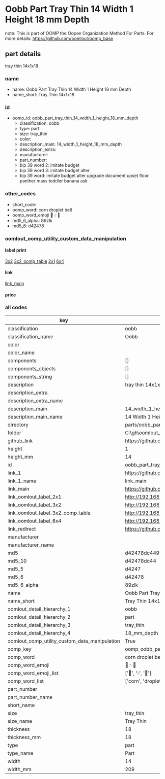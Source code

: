 # Oobb Part Tray Thin 14 Width 1 Height 18 mm Depth  

note: This is part of OOMP the Oopen Organization Method For Parts. For more details: https://github.com/oomlout/oomp_base

##  part details
  



tray thin 14x1x18



### name
* name: Oobb Part Tray Thin 14 Width 1 Height 18 mm Depth
* name_short: Tray Thin 14x1x18 
### id
* oomp_id: oobb_part_tray_thin_14_width_1_height_18_mm_depth
  * classification: oobb
  * type: part
  * size: tray_thin
  * color: 
  * description_main: 14_width_1_height_18_mm_depth
  * description_extra: 
  * manufacturer: 
  * part_number: 
  * bip 39 word 2: imitate budget
  * bip 39 word 3: imitate budget alter
  * bip 39 word: imitate budget alter upgrade document upset floor panther mass toddler banana ask

### other_codes
* short_code: 
* oomp_word: corn droplet bell
* oomp_word_emoji :corn: :droplet: :bell:
* md5_6_alpha: 89zlk
* md5_6: d42478






### oomlout_oomp_utility_custom_data_manipulation
#### label print
[3x2](http://192.168.1.245:1112/?label=oomp%2089zlk)
[3x2_oomp_table](http://192.168.1.108:1112/?label=oomp%2089zlk)
[2x1](http://192.168.1.242:1112/?label=oomp%2089zlk)
[6x4](http://192.168.1.55:1112/?label=oomp%2089zlk)    

#### link

[link_main](https://github.com/oomlout/oomlout_oobb_version_4_generated_parts/tree/main/navigation_oomp/oobb/part/tray_thin/14_width_1_height_18_mm_depth/part)                              

#### price







### all codes 
| key | value |  
| --- | --- |  
| classification | oobb |  
| classification_name | Oobb |  
| color |  |  
| color_name |  |  
| components | [] |  
| components_objects | [] |  
| components_string | [] |  
| description | tray thin 14x1x18 |  
| description_extra |  |  
| description_extra_name |  |  
| description_main | 14_width_1_height_18_mm_depth |  
| description_main_name | 14 Width 1 Height 18 mm Depth |  
| directory | parts/oobb_part_tray_thin_14_width_1_height_18_mm_depth |  
| folder | C:\gh\oomlout_oobb_version_4_generated_parts\parts\oobb_part_tray_thin_14_width_1_height_18_mm_depth |  
| github_link | https://github.com/oomlout/oomlout_oomp_part_src/tree/main/parts/oobb_part_tray_thin_14_width_1_height_18_mm_depth |  
| height | 1 |  
| height_mm | 14 |  
| id | oobb_part_tray_thin_14_width_1_height_18_mm_depth |  
| link_1 | https://github.com/oomlout/oomlout_oobb_version_4_generated_parts/tree/main/navigation_oomp/oobb/part/tray_thin/14_width_1_height_18_mm_depth/part |  
| link_1_name | link_main |  
| link_main | https://github.com/oomlout/oomlout_oobb_version_4_generated_parts/tree/main/navigation_oomp/oobb/part/tray_thin/14_width_1_height_18_mm_depth/part |  
| link_oomlout_label_2x1 | http://192.168.1.242:1112/?label=oomp%2089zlk |  
| link_oomlout_label_3x2 | http://192.168.1.245:1112/?label=oomp%2089zlk |  
| link_oomlout_label_3x2_oomp_table | http://192.168.1.108:1112/?label=oomp%2089zlk |  
| link_oomlout_label_6x4 | http://192.168.1.55:1112/?label=oomp%2089zlk |  
| link_redirect | https://github.com/oomlout/oomlout_oobb_version_4_generated_parts/tree/main/parts/oobb_tray_thin_14_01_18 |  
| manufacturer |  |  
| manufacturer_name |  |  
| md5 | d42478dc449fcb2fbca03eea0ec7638b |  
| md5_10 | d42478dc44 |  
| md5_5 | d4247 |  
| md5_6 | d42478 |  
| md5_6_alpha | 89zlk |  
| name | Oobb Part Tray Thin 14 Width 1 Height 18 mm Depth |  
| name_short | Tray Thin 14x1x18  |  
| oomlout_detail_hierarchy_1 | oobb |  
| oomlout_detail_hierarchy_2 | part |  
| oomlout_detail_hierarchy_3 | tray_thin |  
| oomlout_detail_hierarchy_4 | 18_mm_depth |  
| oomlout_oomp_utility_custom_data_manipulation | True |  
| oomp_key | oomp_oobb_part_tray_thin_14_width_1_height_18_mm_depth |  
| oomp_word | corn droplet bell |  
| oomp_word_emoji | :corn: :droplet: :bell: |  
| oomp_word_emoji_list | [':corn:', ':droplet:', ':bell:'] |  
| oomp_word_list | ['corn', 'droplet', 'bell'] |  
| part_number |  |  
| part_number_name |  |  
| short_name |  |  
| size | tray_thin |  
| size_name | Tray Thin |  
| thickness | 18 |  
| thickness_mm | 18 |  
| type | part |  
| type_name | Part |  
| width | 14 |  
| width_mm | 209 |  
